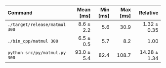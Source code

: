| Command | Mean [ms] | Min [ms] | Max [ms] | Relative |
|:---|---:|---:|---:|---:|
| `./target/release/matmul 300` | 8.6 ± 2.2 | 5.6 | 30.9 | 1.32 ± 0.35 |
| `./bin_cpp/matmul 300` | 6.5 ± 0.5 | 5.7 | 8.2 | 1.00 |
| `python src/py/matmul.py 300` | 93.0 ± 5.4 | 82.4 | 108.7 | 14.28 ± 1.34 |
